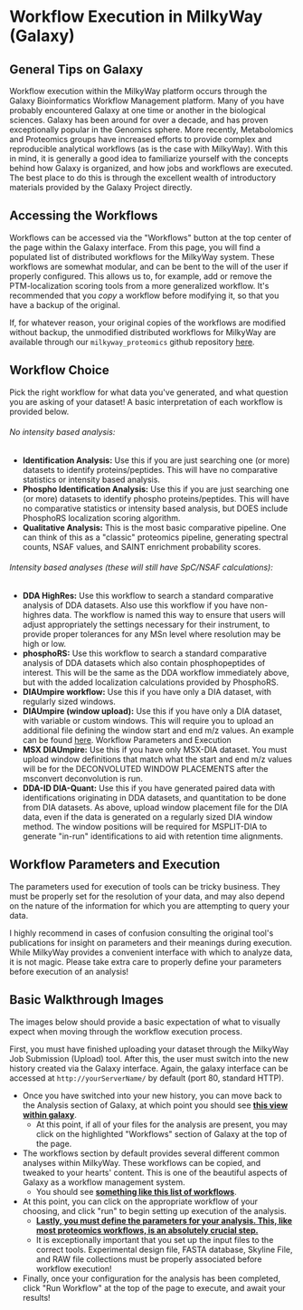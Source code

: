 Workflow Execution in MilkyWay (Galaxy)
=============================================================

General Tips on Galaxy
-----------------------------------------------------
Workflow execution within the MilkyWay platform occurs through the Galaxy Bioinformatics Workflow Management platform.  Many of you have probably encountered Galaxy at one time or another in the biological sciences.  Galaxy has been around for over a decade, and has proven exceptionally popular in the Genomics sphere.  More recently, Metabolomics and Proteomics groups have increased efforts to provide complex and reproducible analytical workflows (as is the case with MilkyWay).
With this in mind, it is generally a good idea to familiarize yourself with the concepts behind how Galaxy is organized, and how jobs and workflows are executed.
The best place to do this is through the excellent wealth of introductory materials provided by the Galaxy Project directly.


Accessing the Workflows
-----------------------------------------------------
Workflows can be accessed via the "Workflows" button at the top center of the page within the Galaxy interface.
From this page, you will find a populated list of distributed workflows for the MilkyWay system.  These workflows are somewhat modular, and can be bent to the will of the user if properly configured.  This allows us to, for example, add or remove the PTM-localization scoring tools from a more generalized workflow.
It's recommended that you *copy* a workflow before modifying it, so that you have a backup of the original.

If, for whatever reason, your original copies of the workflows are modified without backup, the unmodified distributed workflows for MilkyWay are available through our `milkyway_proteomics` github repository [here](https://github.com/wohllab/milkyway_proteomics/tree/master/workflows "MilkyWay Github Workflows").

Workflow Choice
------------------------------------------------------

Pick the right workflow for what data you've generated, and what question you are asking of your dataset!
A basic interpretation of each workflow is provided below.

###### No intensity based analysis:
* **Identification Analysis:** Use this if you are just searching one (or more) datasets to identify proteins/peptides. This will have no comparative statistics or intensity based analysis.
* **Phospho Identification Analysis:** Use this if you are just searching one (or more) datasets to identify phospho proteins/peptides. This will have no comparative statistics or intensity based analysis, but DOES include PhosphoRS localization scoring algorithm.
* **Qualitative Analysis:** This is the most basic comparative pipeline.  One can think of this as a "classic" proteomics pipeline, generating spectral counts, NSAF values, and SAINT enrichment probability scores.

###### Intensity based analyses (these will still have SpC/NSAF calculations):
* **DDA HighRes:** Use this workflow to search a standard comparative analysis of DDA datasets.  Also use this workflow if you have non-highres data.  The workflow is named this way to ensure that users will adjust appropriately the settings necessary for their instrument, to provide proper tolerances for any MSn level where resolution may be high or low.
* **phosphoRS:** Use this workflow to search a standard comparative analysis of DDA datasets which also contain phosphopeptides of interest.  This will be the same as the DDA workflow immediately above, but with the added localization calculations provided by PhosphoRS.
* **DIAUmpire workflow:** Use this if you have only a DIA dataset, with regularly sized windows.
* **DIAUmpire (window upload):** Use this if you have only a DIA dataset, with variable or custom windows.  This will require you to upload an additional file defining the window start and end m/z values.  An example can be found [here](https://github.com/wohllab/milkyway_proteomics/blob/master/exampleSkylineFiles/400-1600-90window-vDIA.csv).
Workflow Parameters and Execution
* **MSX DIAUmpire:** Use this if you have only MSX-DIA dataset.  You must upload window definitions that match what the start and end m/z values will be for the DECONVOLUTED WINDOW PLACEMENTS after the msconvert deconvolution is run.
* **DDA-ID DIA-Quant:** Use this if you have generated paired data with identifications originating in DDA datasets, and quantitation to be done from DIA datasets.  As above, upload window placement file for the DIA data, even if the data is generated on a regularly sized DIA window method.  The window positions will be required for MSPLIT-DIA to generate "in-run" identifications to aid with retention time alignments.


Workflow Parameters and Execution
------------------------------------------------------
The parameters used for execution of tools can be tricky business.  They must be properly set for the resolution of your data, and may also depend on the nature of the information for which you are attempting to query your data.

I highly recommend in cases of confusion consulting the original tool's publications for insight on parameters and their meanings during execution.  While MilkyWay provides a convenient interface with which to analyze data, it is not magic.  Please take extra care to properly define your parameters before execution of an analysis!


Basic Walkthrough Images
------------------------------------------------------
The images below should provide a basic expectation of what to visually expect when moving through the workflow execution process.

First, you must have finished uploading your dataset through the MilkyWay Job Submission (Upload) tool.  After this, the user must switch into the new history created via the Galaxy interface.
Again, the galaxy interface can be accessed at `http://yourServerName/` by default (port 80, standard HTTP).

* Once you have switched into your new history, you can move back to the Analysis section of Galaxy, at which point you should see [**this view within galaxy**](https://raw.githubusercontent.com/wohllab/milkyway_compose/master/docs/images/workflow_execution/uploaded_files_in_history_workflow_circle.PNG).
    - At this point, if all of your files for the analysis are present, you may click on the highlighted "Workflows" section of Galaxy at the top of the page.
* The workflows section by default provides several different common analyses within MilkyWay.  These workflows can be copied, and tweaked to your hearts' content.  This is one of the beautiful aspects of Galaxy as a workflow management system.
    - You should see [**something like this list of workflows**](https://raw.githubusercontent.com/wohllab/milkyway_compose/master/docs/images/workflow_execution/choose_workflow.PNG).
* At this point, you can click on the appropriate workflow of your choosing, and click "run" to begin setting up execution of the analysis.
    - [**Lastly, you must define the parameters for your analysis.  This, like most proteomics workflows, is an absolutely crucial step.**](https://raw.githubusercontent.com/wohllab/milkyway_compose/master/docs/images/workflow_execution/parameters_and_input_files.PNG)
    - It is exceptionally important that you set up the input files to the correct tools.  Experimental design file, FASTA database, Skyline File, and RAW file collections must be properly associated before workflow execution!
* Finally, once your configuration for the analysis has been completed, click "Run Workflow" at the top of the page to execute, and await your results!
